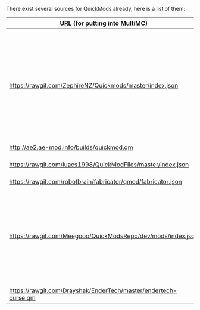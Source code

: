 There exist several sources for QuickMods already, here is a list of them:

| URL (for putting into MultiMC) | Repo/Site | User | Mods | Notes |
| --- | --------- | ---- | ---- | ----- |
| https://rawgit.com/ZephireNZ/Quickmods/master/index.json | https://github.com/ZephireNZ/Quickmods | [@ZephireNZ](https://github.com/ZephireNZ) | ArmorStatusHUD, CCC, CCL, InGameInfoXML, InventoryTweaks, LunatriusCore, MacrosMod, MapWriter, NEI, Optifine, PresenceFootsteps, Schematica, StatusEffectHUD, TabbyChat, VoxelMap, WorldEditCUI, bspkrsCore | |
| http://ae2.ae-mod.info/builds/quickmod.qm | [ae2.ae-mod.info](http://ae2.ae-mod.info/) | [@AlgorithmX2](https://github.com/AlgorithmX2) | AE2 | Official |
| https://rawgit.com/luacs1998/QuickModFiles/master/index.json | https://github.com/luacs1998/QuickModFiles | [@luacs1998](https://github.com/luacs1998) | CompactWaterMills, ForgeEssentialsClient, SpongesMod | Official |
| https://rawgit.com/robotbrain/fabricator/qmod/fabricator.json | https://robotbrain.github.io/fabricator.html | [@robotbrain](https://github.com/robotbrain) | Fabricator | Official |
| https://rawgit.com/Meegooo/QuickModsRepo/dev/mods/index.json | https://github.com/Meegooo/QuickModsRepo | [@Meegoo](https://github.com/Meegooo) | AE2, BiblioCraft, Buildcraft, CompactSolars, EnderStorage, ExtraCells, ExtraUtilities, Forestry, Gendustry, IC2, IronChests, JABBA, Minecrafting (modpack), NEI, NEIAddons, OpenBlocks, ProjectRed | |
| https://rawgit.com/Drayshak/EnderTech/master/endertech-curse.qm | https://github.com/Drayshak/EnderTech | [@Drayshak](https://github.com/Drayshak) | EnderTech | Official |